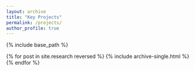 ```yaml
---
layout: archive
title: "Key Projects"
permalink: /projects/
author_profile: true
---
```


<style>
a:link {
  text-decoration: none;
}
</style>

{% include base_path %}

{% for post in site.research reversed %}
  {% include archive-single.html %}
{% endfor %}